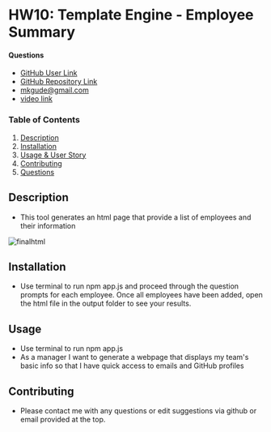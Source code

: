# HW10: Template Engine - Employee Summary

#### Questions

- [GitHub User Link](https://github.com/mkgude)
- [GitHub Repository Link](https://github.com/mkgude/hw10-team-dashboard)
- mkgude@gmail.com
- [video link](https://drive.google.com/file/d/11zPxTM8rwptXlbatR1-piQyQL7GNFxGB/view)

### Table of Contents

1. [Description](#description)
2. [Installation](#installation)
3. [Usage & User Story](#usage)
4. [Contributing](#contributing)
5. [Questions](#questions)

## Description

- This tool generates an html page that provide a list of employees and their information

![finalhtml](./Assets/finalhtml.png")

## Installation

- Use terminal to run npm app.js and proceed through the question prompts for each employee. Once all employees have been added, open the html file in the output folder to see your results.

## Usage

- Use terminal to run npm app.js
- As a manager I want to generate a webpage that displays my team's basic info so that I have quick access to emails and GitHub profiles

## Contributing

- Please contact me with any questions or edit suggestions via github or email provided at the top.
